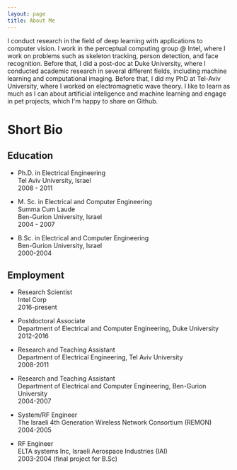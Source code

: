 ```yaml
---
layout: page
title: About Me
---
```


I conduct research in the field of deep learning with applications to computer vision. 
I work in the perceptual computing group @ Intel, where I work on problems such as skeleton tracking, person detection, 
and face recognition. Before that, I did a post-doc at Duke University, where I conducted academic research in several 
different fields, including machine learning and computational imaging. Before that, I did my PhD at Tel-Aviv University, 
where I worked on electromagnetic wave theory. I like to learn as much as I can about artificial inteligence and machine 
learning and engage in pet projects, which I'm happy to share on Github. 

# Short Bio

## Education 

* Ph.D. in Electrical Engineering <br />
Tel Aviv University, Israel <br />
2008 - 2011

* M. Sc. in Electrical and Computer Engineering <br />
Summa Cum Laude <br />
Ben-Gurion University, Israel <br />
2004 - 2007

* B.Sc. in Electrical and Computer Engineering <br />
Ben-Gurion University, Israel <br />
2000-2004 

## Employment 

* Research Scientist <br />
Intel Corp <br />
2016-present

* Postdoctoral Associate <br />
Department of Electrical and Computer Engineering, Duke University <br />
2012-2016

* Research and Teaching Assistant <br />
Department of Electrical Engineering, Tel Aviv University <br />
2008-2011

* Research and Teaching Assistant <br />
Department of Electrical and Computer Engineering, Ben-Gurion University <br />
2004-2007

* System/RF Engineer <br />
The Israeli 4th Generation Wireless Network Consortium (REMON) <br />
2004-2005

* RF Engineer <br />
ELTA systems Inc, Israeli Aerospace Industries (IAI) <br />
2003-2004 (final project for B.Sc)
